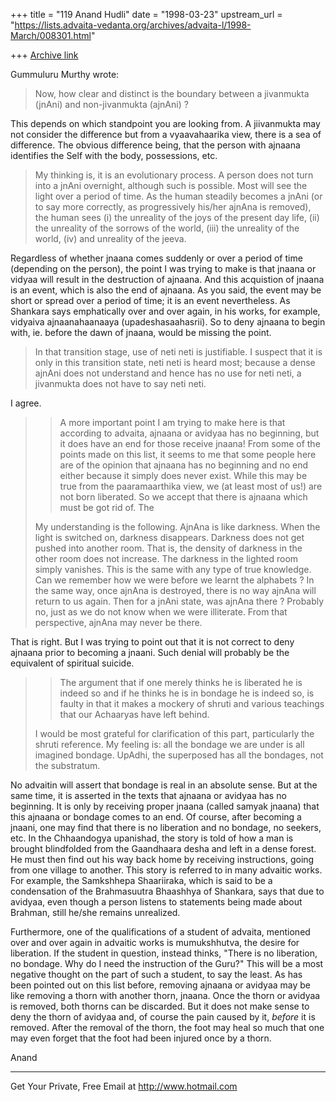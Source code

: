 +++
title = "119 Anand Hudli"
date = "1998-03-23"
upstream_url = "https://lists.advaita-vedanta.org/archives/advaita-l/1998-March/008301.html"

+++
[Archive link](https://lists.advaita-vedanta.org/archives/advaita-l/1998-March/008301.html)

 Gummuluru Murthy wrote:
>Now, how clear and distinct is the boundary between a jivanmukta
>(jnAni) and non-jivanmukta (ajnAni) ?
>

 This depends on which standpoint you are looking from. A jiivanmukta
 may not consider the difference but from a vyaavahaarika view, there
 is a sea of difference. The obvious difference being, that the
 person with ajnaana identifies the Self with the body, possessions,
 etc.
>My thinking is, it is an evolutionary process. A person does not turn
>into a jnAni overnight, although such is possible. Most will see the
>light over a period of time. As the human steadily becomes a jnAni
>(or to say more correctly, as progressively his/her ajnAna is removed),
>the human sees (i) the unreality of the joys of the present day life,
>(ii) the unreality of the sorrows of the world, (iii) the unreality of
>the world, (iv) and unreality of the jeeva.

 Regardless of whether jnaana comes suddenly or over a period of time
 (depending on the person), the point I was trying to make is that
 jnaana or vidyaa will result in the destruction of ajnaana. And
 this acquistion of jnaana is an event, which is also the end of
 ajnaana. As you said, the event may be short or spread over a
 period of time; it is an event nevertheless. As
 Shankara says emphatically over and over again, in his works,
 for example, vidyaiva ajnaanahaanaaya (upadeshasaahasrii).
 So to deny ajnaana to begin with, ie. before the dawn of jnaana,
 would be missing the point.

>
>In that transition stage, use of neti neti is justifiable. I suspect
that
>it is only in this transition state, neti neti is heard most; because
>a dense ajnAni does not understand and hence has no use for neti neti,
>a jivanmukta does not have to say neti neti.

 I agree.

>
>>   A more important point I am trying to make here is that according
>>   to advaita, ajnaana or avidyaa has no beginning, but it does have
>>   an end for those receive jnaana! From some of the points made on
>>   this list, it seems to me that some people here are of the opinion
>>   that ajnaana has no beginning and no end either because it simply
>>   does never exist. While this may be true from the paaramaarthika
>>   view, we (at least most of us!) are not born liberated. So we
>>   accept that there is ajnaana which must be got rid of.  The
>
>My understanding is the following. AjnAna is like darkness. When the
>light is switched on, darkness disappears. Darkness does not get pushed
>into another room. That is, the density of darkness in the other room
>does not increase. The darkness in the lighted room simply vanishes.
>This is the same with any type of true knowledge. Can we remember how
>we were before we learnt the alphabets ? In the same way, once ajnAna
>is destroyed, there is no way ajnAna will return to us again. Then for
>a jnAni state, was ajnAna there ? Probably no, just as we do not know
>when we were illiterate. From that perspective, ajnAna may never be
>there.

 That is right. But I was trying to point out that it is not
 correct to deny ajnaana prior to becoming a jnaani. Such denial
 will probably be the equivalent of spiritual suicide.

>
>>   The
>>   argument that if one merely thinks he is liberated he is indeed so
>>   and if he thinks he is in bondage he is indeed so, is faulty in
that
>>   it makes a mockery of shruti and various teachings that our
>>   Achaaryas have left behind.
>>
>
>I would be most grateful for clarification of this part, particularly
the
>shruti reference. My feeling is: all the bondage we are under is all
>imagined bondage. UpAdhi, the superposed has all the bondages, not the
>substratum.

 No advaitin will assert that bondage is real in an absolute sense.
 But at the same time, it is asserted in the texts that ajnaana or
 avidyaa has no beginning. It is only by receiving proper jnaana
 (called samyak jnaana) that this ajnaana or bondage comes to an end.
 Of course, after becoming a jnaani, one may find that there is no
 liberation and no bondage, no seekers, etc. In the Chhaandogya
 upanishad, the story is told of how a man is brought blindfolded
 from the Gaandhaara desha and left in a dense forest. He must then
 find out his way back home by receiving instructions, going from
 one village to another. This story is referred to in many advaitic
 works. For example, the Samkshhepa Shaariiraka, which is said to be
 a condensation of the Brahmasuutra Bhaashhya of Shankara, says that
 due to avidyaa, even though a person listens to statements being
 made about Brahman, still he/she remains unrealized.

 Furthermore, one of the qualifications of a student of advaita,
 mentioned over and over again in advaitic works is mumukshhutva,
 the desire for liberation. If the student in question, instead
 thinks, "There is no liberation, no bondage. Why do I need the
 instruction of the Guru?" This will be a most negative thought
 on the part of such a student, to say the least. As has been pointed
 out on this list before, removing ajnaana or avidyaa may be like
 removing a thorn with another thorn, jnaana. Once the thorn or
 avidyaa is removed, both thorns can be discarded. But it does not
 make sense to deny the thorn of avidyaa and, of course the pain
 caused by it, _before_ it is removed. After the removal of the thorn,
 the foot may heal so much that one may even forget that the foot had
 been injured once by a thorn.

 Anand


______________________________________________________
Get Your Private, Free Email at http://www.hotmail.com

